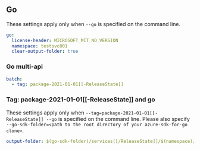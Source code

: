 ## Go

These settings apply only when `--go` is specified on the command line.

```yaml $(go)
go:
  license-header: MICROSOFT_MIT_NO_VERSION
  namespace: testsvc001
  clear-output-folder: true
```

### Go multi-api

``` yaml $(go) && $(multiapi)
batch:
  - tag: package-2021-01-01[[-ReleaseState]]
```

### Tag: package-2021-01-01[[-ReleaseState]] and go

These settings apply only when `--tag=package-2021-01-01[[-ReleaseState]] --go` is specified on the command line.
Please also specify `--go-sdk-folder=<path to the root directory of your azure-sdk-for-go clone>`.

```yaml $(tag) == 'package-2021-01-01[[-ReleaseState]]' && $(go)
output-folder: $(go-sdk-folder)/services[[/ReleaseState]]/$(namespace)/mgmt/2021-01-01/$(namespace)
```
